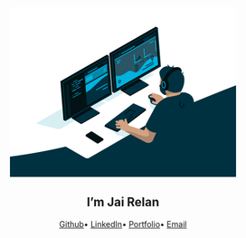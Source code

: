 <p align="center">
  <img src="https://github.com/JaiRelan/jairelan/blob/main/coding_guy_gif.gif" height="300" />
</p>

<h2 align="center">I’m Jai Relan</h2>
<p align="center">
  <a href="https://github.com/JaiRelan">Github</a>•
  <a href="https://www.linkedin.com/in/jairelan/">LinkedIn</a>•
  <a href="https://www.jairelan.github.io">Portfolio</a>•
  <a href="mailto:jairelan.2005@gmail.com">Email</a>
</p>

